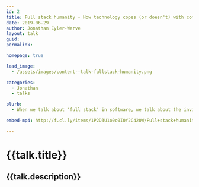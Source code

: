 ```yaml
---
id: 2
title: Full stack humanity - How technology copes (or doesn't) with complexity
date: 2019-06-29
author: Jonathan Eyler-Werve
layout: talk
guid:
permalink:

homepage: true

lead_image:
  - /assets/images/content--talk-fullstack-humanity.png

categories:
  - Jonathan
  - talks

blurb:
  - When we talk about 'full stack' in software, we talk about the invisible systems that determine our experience. What happens when we apply that lens to human concepts like identity? The social sciences are useful tools for understanding these 'backend' systems. How might social science inform (and improve!) the software we build?

embed-mp4: http://f.cl.ly/items/1P2D3U1o0c0I0Y2C420W/Full+stack+humanity_+How+technology+copes+%28or+doesn%27t%29+with+complexity+-+Jonathan+Eyler-Werve+-+June+26%2C+2019.mp4

---
```


# {{talk.title}}
## {{talk.description}}